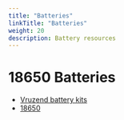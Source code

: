 ```yaml
---
title: "Batteries"
linkTitle: "Batteries"
weight: 20
description: Battery resources
---
```


# 18650 Batteries

* [Vruzend battery kits](https://vruzend.com/product-category/battery-kits/)
* [18650](https://18650.lt/index.php/shop/)
